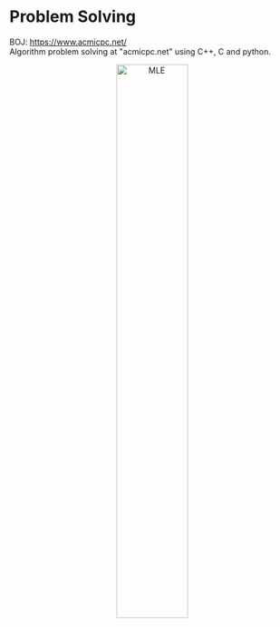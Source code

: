 # Problem Solving

BOJ: https://www.acmicpc.net/  
Algorithm problem solving at "acmicpc.net" using C++, C and python.

<p align="center"> <img src="./img/baekjun.png" alt="MLE" width="50%" height="50%"/> </p>
